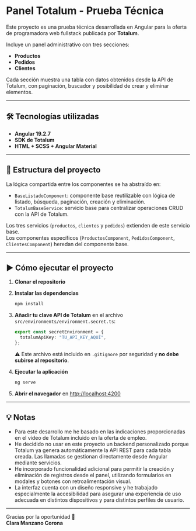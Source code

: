 # Panel Totalum - Prueba Técnica

Este proyecto es una prueba técnica desarrollada en Angular para la oferta de programadora web fullstack publicada por **Totalum**.

Incluye un panel administrativo con tres secciones:

- **Productos**
- **Pedidos**
- **Clientes**

Cada sección muestra una tabla con datos obtenidos desde la API de Totalum, con paginación, buscador y posibilidad de crear y eliminar elementos.

---

## 🛠 Tecnologías utilizadas

- **Angular 19.2.7**
- **SDK de Totalum**
- **HTML + SCSS + Angular Material**

---

## 📁 Estructura del proyecto

La lógica compartida entre los componentes se ha abstraído en:

- `BaseListadoComponent`: componente base reutilizable con lógica de listado, búsqueda, paginación, creación y eliminación.
- `TotalumBaseService`: servicio base para centralizar operaciones CRUD con la API de Totalum.

Los tres servicios (`productos`, `clientes` y `pedidos`) extienden de este servicio base.  
Los componentes específicos (`ProductosComponent`, `PedidosComponent`, `ClientesComponent`) heredan del componente base.

---

## ▶️ Cómo ejecutar el proyecto

1. **Clonar el repositorio**

2. **Instalar las dependencias**

   ```bash
   npm install
   ```

3. **Añadir tu clave API de Totalum** en el archivo `src/environments/environment.secret.ts`:

   ```ts
   export const secretEnvironment = {
     totalumApiKey: "TU_API_KEY_AQUÍ",
   };
   ```

   ⚠️ Este archivo está incluido en `.gitignore` por seguridad y **no debe subirse al repositorio**.

4. **Ejecutar la aplicación**

   ```bash
   ng serve
   ```

5. **Abrir el navegador** en [http://localhost:4200](http://localhost:4200)

---

## 💡 Notas

- Para este desarrollo me he basado en las indicaciones proporcionadas en el vídeo de Totalum incluido en la oferta de empleo.
- He decidido no usar en este proyecto un backend personalizado porque Totalum ya genera automáticamente la API REST para cada tabla creada. Las llamadas se gestionan directamente desde Angular mediante servicios.
- He incorporado funcionalidad adicional para permitir la creación y eliminación de registros desde el panel, utilizando formularios en modales y botones con retroalimentación visual.
- La interfaz cuenta con un diseño responsive y he trabajado especialmente la accesibilidad para asegurar una experiencia de uso adecuada en distintos dispositivos y para distintos perfiles de usuario.

---

Gracias por la oportunidad 🙌  
**Clara Manzano Corona**
